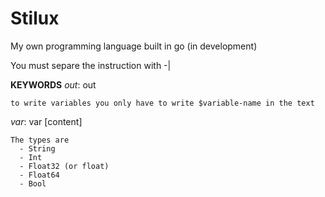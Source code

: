 # Stilux
My own programming language built in go (in development)

You must separe the instruction with -|

**KEYWORDS**
*out*:
    out <text>
    
    to write variables you only have to write $variable-name in the text
*var*:
    var <name> <type> [content]
    
    The types are
      - String
      - Int
      - Float32 (or float)
      - Float64
      - Bool
